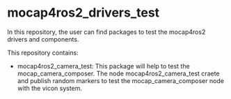 # mocap4ros2_drivers_test

In this repository, the user can find packages to test the mocap4ros2 drivers and components.

This repository contains:

- mocap4ros2_camera_test: This package will help to test the mocap_camera_composer. The node mocap4ros2_camera_test craete and publish random markers to test the mocap_camera_composer node with the vicon system.
